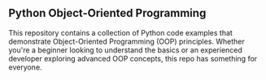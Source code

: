 ## Python Object-Oriented Programming
This repository contains a collection of Python code examples that demonstrate Object-Oriented Programming (OOP) principles. Whether you're a beginner looking to understand the basics or an experienced developer exploring advanced OOP concepts, this repo has something for everyone.
